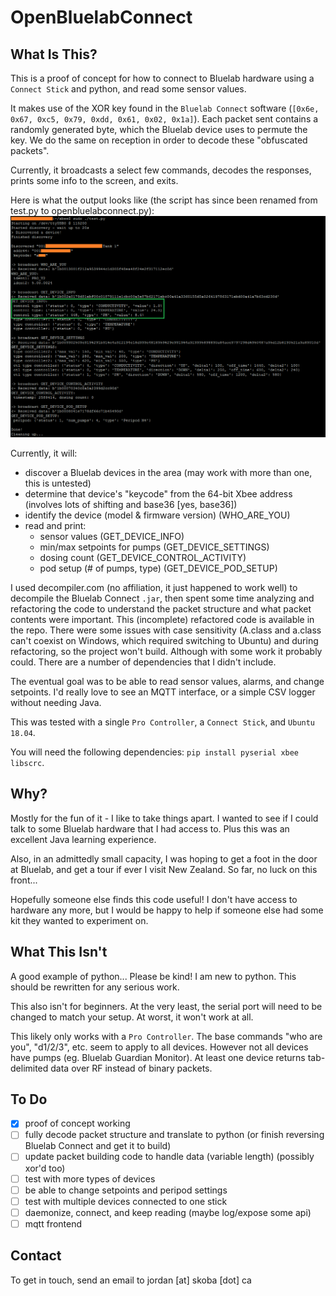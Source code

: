 # OpenBluelabConnect 

## What Is This?
This is a proof of concept for how to connect to Bluelab hardware using a `Connect Stick` and python, and read some sensor values. 

It makes use of the XOR key found in the `Bluelab Connect` software (`[0x6e, 0x67, 0xc5, 0x79, 0xdd, 0x61, 0x02, 0x1a]`). Each packet sent contains a randomly generated byte, which the Bluelab device uses to permute the key. We do the same on reception in order to decode these "obfuscated packets". 

Currently, it broadcasts a select few commands, decodes the responses, prints some info to the screen, and exits.

Here is what the output looks like (the script has since been renamed from test.py to openbluelabconnect.py):
![OpenBluelabConnect Example](example.png "OpenBluelabConnect Example")

Currently, it will:
- discover a Bluelab devices in the area (may work with more than one, this is untested)
- determine that device's "keycode" from the 64-bit Xbee address (involves lots of shifting and base36 [yes, base36])
- identify the device (model & firmware version) (WHO_ARE_YOU)
- read and print:
  - sensor values (GET_DEVICE_INFO)
  - min/max setpoints for pumps (GET_DEVICE_SETTINGS)
  - dosing count (GET_DEVICE_CONTROL_ACTIVITY)
  - pod setup (# of pumps, type) (GET_DEVICE_POD_SETUP)

I used decompiler.com (no affiliation, it just happened to work well) to decompile the Bluelab Connect `.jar`, then spent some time analyzing and refactoring the code to understand the packet structure and what packet contents were important. This (incomplete) refactored code is available in the repo. There were some issues with case sensitivity (A.class and a.class can't coexist on Windows, which required switching to Ubuntu) and during refactoring, so the project won't build. Although with some work it probably could. There are a number of dependencies that I didn't include.

The eventual goal was to be able to read sensor values, alarms, and change setpoints. I'd really love to see an MQTT interface, or a simple CSV logger without needing Java.

This was tested with a single `Pro Controller`, a `Connect Stick`, and `Ubuntu 18.04`.

You will need the following dependencies: `pip install pyserial xbee libscrc`.

## Why?
Mostly for the fun of it - I like to take things apart. I wanted to see if I could talk to some Bluelab hardware that I had access to. Plus this was an excellent Java learning experience.

Also, in an admittedly small capacity, I was hoping to get a foot in the door at Bluelab, and get a tour if ever I visit New Zealand. So far, no luck on this front... 

Hopefully someone else finds this code useful! I don't have access to hardware any more, but I would be happy to help if someone else had some kit they wanted to experiment on.

## What This Isn't
A good example of python... Please be kind! I am new to python. This should be rewritten for any serious work.

This also isn't for beginners. At the very least, the serial port will need to be changed to match your setup. At worst, it won't work at all.

This likely only works with a `Pro Controller`. The base commands "who are you", "d1/2/3", etc. seem to apply to all devices. However not all devices have pumps (eg. Bluelab Guardian Monitor). At least one device returns tab-delimited data over RF instead of binary packets.

## To Do
- [x] proof of concept working
- [ ] fully decode packet structure and translate to python (or finish reversing Bluelab Connect and get it to build)
- [ ] update packet building code to handle data (variable length) (possibly xor'd too)
- [ ] test with more types of devices
- [ ] be able to change setpoints and peripod settings
- [ ] test with multiple devices connected to one stick
- [ ] daemonize, connect, and keep reading (maybe log/expose some api)
- [ ] mqtt frontend

## Contact
To get in touch, send an email to jordan [at] skoba [dot] ca